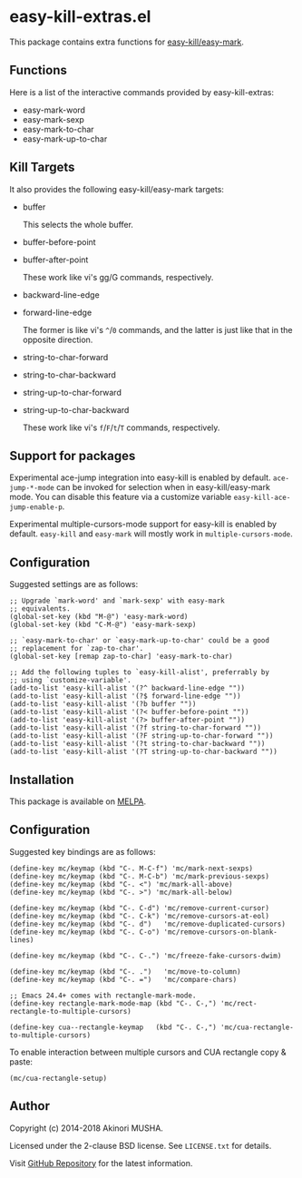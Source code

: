 # easy-kill-extras.el

This package contains extra functions for
[easy-kill/easy-mark](https://github.com/leoliu/easy-kill).

## Functions

Here is a list of the interactive commands provided by easy-kill-extras:

* easy-mark-word
* easy-mark-sexp
* easy-mark-to-char
* easy-mark-up-to-char

## Kill Targets

It also provides the following easy-kill/easy-mark targets:

* buffer

  This selects the whole buffer.

* buffer-before-point
* buffer-after-point

  These work like vi's gg/G commands, respectively.

* backward-line-edge
* forward-line-edge

  The former is like vi's `^`/`0` commands, and the latter is just
  like that in the opposite direction.

* string-to-char-forward
* string-to-char-backward
* string-up-to-char-forward
* string-up-to-char-backward

  These work like vi's `f`/`F`/`t`/`T` commands, respectively.

## Support for packages

Experimental ace-jump integration into easy-kill is enabled by
default.  `ace-jump-*-mode` can be invoked for selection when in
easy-kill/easy-mark mode.  You can disable this feature via a
customize variable `easy-kill-ace-jump-enable-p`.

Experimental multiple-cursors-mode support for easy-kill is enabled by
default.  `easy-kill` and `easy-mark` will mostly work in
`multiple-cursors-mode`.

## Configuration

Suggested settings are as follows:

``` elisp
;; Upgrade `mark-word' and `mark-sexp' with easy-mark
;; equivalents.
(global-set-key (kbd "M-@") 'easy-mark-word)
(global-set-key (kbd "C-M-@") 'easy-mark-sexp)

;; `easy-mark-to-char' or `easy-mark-up-to-char' could be a good
;; replacement for `zap-to-char'.
(global-set-key [remap zap-to-char] 'easy-mark-to-char)

;; Add the following tuples to `easy-kill-alist', preferrably by
;; using `customize-variable'.
(add-to-list 'easy-kill-alist '(?^ backward-line-edge ""))
(add-to-list 'easy-kill-alist '(?$ forward-line-edge ""))
(add-to-list 'easy-kill-alist '(?b buffer ""))
(add-to-list 'easy-kill-alist '(?< buffer-before-point ""))
(add-to-list 'easy-kill-alist '(?> buffer-after-point ""))
(add-to-list 'easy-kill-alist '(?f string-to-char-forward ""))
(add-to-list 'easy-kill-alist '(?F string-up-to-char-forward ""))
(add-to-list 'easy-kill-alist '(?t string-to-char-backward ""))
(add-to-list 'easy-kill-alist '(?T string-up-to-char-backward ""))
```

## Installation

This package is available on [MELPA](http://melpa.org/).

## Configuration

Suggested key bindings are as follows:

```elisp
(define-key mc/keymap (kbd "C-. M-C-f") 'mc/mark-next-sexps)
(define-key mc/keymap (kbd "C-. M-C-b") 'mc/mark-previous-sexps)
(define-key mc/keymap (kbd "C-. <") 'mc/mark-all-above)
(define-key mc/keymap (kbd "C-. >") 'mc/mark-all-below)

(define-key mc/keymap (kbd "C-. C-d") 'mc/remove-current-cursor)
(define-key mc/keymap (kbd "C-. C-k") 'mc/remove-cursors-at-eol)
(define-key mc/keymap (kbd "C-. d")   'mc/remove-duplicated-cursors)
(define-key mc/keymap (kbd "C-. C-o") 'mc/remove-cursors-on-blank-lines)

(define-key mc/keymap (kbd "C-. C-.") 'mc/freeze-fake-cursors-dwim)

(define-key mc/keymap (kbd "C-. .")   'mc/move-to-column)
(define-key mc/keymap (kbd "C-. =")   'mc/compare-chars)

;; Emacs 24.4+ comes with rectangle-mark-mode.
(define-key rectangle-mark-mode-map (kbd "C-. C-,") 'mc/rect-rectangle-to-multiple-cursors)

(define-key cua--rectangle-keymap   (kbd "C-. C-,") 'mc/cua-rectangle-to-multiple-cursors)
```

To enable interaction between multiple cursors and CUA rectangle copy
& paste:

```elisp
(mc/cua-rectangle-setup)
```

## Author

Copyright (c) 2014-2018 Akinori MUSHA.

Licensed under the 2-clause BSD license.  See `LICENSE.txt` for
details.

Visit [GitHub Repository](https://github.com/knu/easy-kill-extras.el) for the
latest information.

